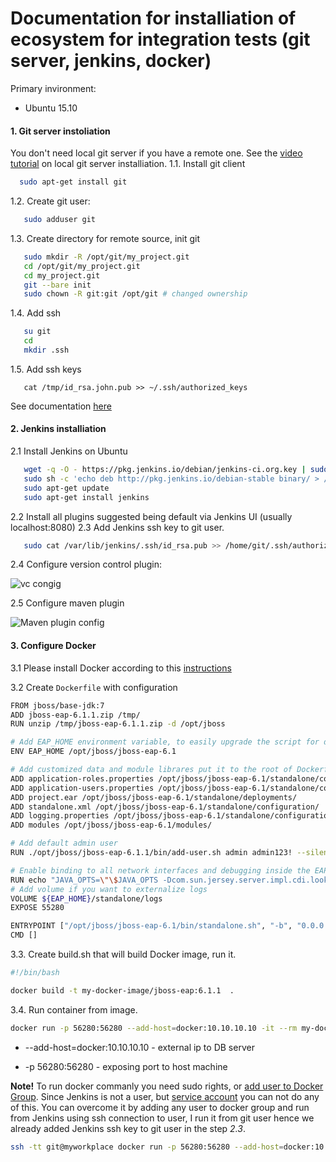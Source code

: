 # Documentation for installiation of ecosystem for integration tests (git server, jenkins, docker)


Primary invironment:
  - Ubuntu 15.10

#### 1. Git server instoliation 
You don't need local git server if you have a remote one. See the [video tutorial](https://www.youtube.com/watch?v=lXSZUuDW4nY) on local git server installiation.
1.1. Install git client
```sh 
  sudo apt-get install git
```  
1.2. Create git user:
```sh
   sudo adduser git
```
1.3. Create directory for remote source, init git 
```sh
   sudo mkdir -R /opt/git/my_project.git
   cd /opt/git/my_project.git
   cd my_project.git
   git --bare init
   sudo chown -R git:git /opt/git # changed ownership 
```
1.4. Add ssh
```sh
   su git    
   cd
   mkdir .ssh
```
1.5. Add ssh keys 
```
   cat /tmp/id_rsa.john.pub >> ~/.ssh/authorized_keys
```
See documentation [here](https://git-scm.com/book/ru/v1/Git-%D0%BD%D0%B0-%D1%81%D0%B5%D1%80%D0%B2%D0%B5%D1%80%D0%B5-%D0%9D%D0%B0%D1%81%D1%82%D1%80%D0%B0%D0%B8%D0%B2%D0%B0%D0%B5%D0%BC-%D1%81%D0%B5%D1%80%D0%B2%D0%B5%D1%80)

#### 2. Jenkins installiation
2.1 Install Jenkins on Ubuntu
``` sh
   wget -q -O - https://pkg.jenkins.io/debian/jenkins-ci.org.key | sudo apt-key add -
   sudo sh -c 'echo deb http://pkg.jenkins.io/debian-stable binary/ > /etc/apt/sources.list.d/jenkins.list'
   sudo apt-get update
   sudo apt-get install jenkins
```
2.2 Install all plugins suggested being default via Jenkins UI (usually localhost:8080)
2.3 Add Jenkins ssh key to git user. 
```sh
   sudo cat /var/lib/jenkins/.ssh/id_rsa.pub >> /home/git/.ssh/authorized_keys
```
2.4 Configure version control plugin:

![vc congig](https://raw.githubusercontent.com/Sergei-Rudenkov/temp_documentation/master/Selection_089.png)

2.5 Configure maven plugin

![Maven plugin config](https://raw.githubusercontent.com/Sergei-Rudenkov/temp_documentation/master/Selection_091.png)

#### 3. Configure Docker 

3.1 Please install Docker according to this [instructions](https://docs.docker.com/engine/installation/linux/ubuntulinux/) 

3.2 Create `Dockerfile` with configuration  

```sh
FROM jboss/base-jdk:7
ADD jboss-eap-6.1.1.zip /tmp/
RUN unzip /tmp/jboss-eap-6.1.1.zip -d /opt/jboss

# Add EAP_HOME environment variable, to easily upgrade the script for different EAP versions
ENV EAP_HOME /opt/jboss/jboss-eap-6.1

# Add customized data and module librares put it to the root of Dockerfile 
ADD application-roles.properties /opt/jboss/jboss-eap-6.1/standalone/configuration/
ADD application-users.properties /opt/jboss/jboss-eap-6.1/standalone/configuration/
ADD project.ear /opt/jboss/jboss-eap-6.1/standalone/deployments/
ADD standalone.xml /opt/jboss/jboss-eap-6.1/standalone/configuration/
ADD logging.properties /opt/jboss/jboss-eap-6.1/standalone/configuration/
ADD modules /opt/jboss/jboss-eap-6.1/modules/

# Add default admin user
RUN ./opt/jboss/jboss-eap-6.1.1/bin/add-user.sh admin admin123! --silent

# Enable binding to all network interfaces and debugging inside the EAP
RUN echo "JAVA_OPTS=\"\$JAVA_OPTS -Dcom.sun.jersey.server.impl.cdi.lookupExtensionInBeanManager=true -Djboss.server.base.dir=/opt/jboss/jboss-eap-6.1/standalone -Djboss.server.name=standalone\"" >> ${EAP_HOME}/bin/standalone.conf
# Add volume if you want to externalize logs
VOLUME ${EAP_HOME}/standalone/logs
EXPOSE 55280

ENTRYPOINT ["/opt/jboss/jboss-eap-6.1/bin/standalone.sh", "-b", "0.0.0.0", "-bmanagement", "0.0.0.0"]
CMD []
```

3.3. Create build.sh that will build Docker image, run it.

```sh
#!/bin/bash

docker build -t my-docker-image/jboss-eap:6.1.1  .
```

3.4. Run container from image. 
```sh
docker run -p 56280:56280 --add-host=docker:10.10.10.10 -it --rm my-docker-image/jboss-eap:6.1.1
```
* --add-host=docker:10.10.10.10 - external ip to DB server 

* -p 56280:56280 - exposing port to host machine 

__Note!__ To run docker commanly you need sudo rights, or [add user to Docker Group](http://askubuntu.com/questions/477551/how-can-i-use-docker-without-sudo). Since Jenkins is not a user, but [service account](http://stackoverflow.com/a/18081006/3014866) you can not do any of this. You can overcome it by adding any user to docker group and run from Jenkins using ssh connection to user, I run it from git user hence we already added Jenkins ssh key to git user in the step _2.3_.

```sh
ssh -tt git@myworkplace docker run -p 56280:56280 --add-host=docker:10.6.210.32 -it --rm my-docker-image/jboss-eap:6.1.1
```
